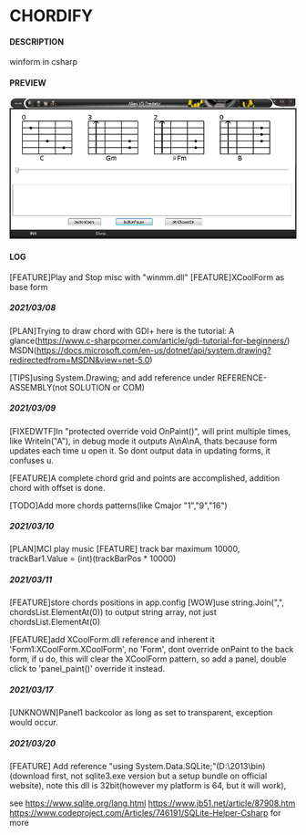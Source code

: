 # CHORDIFY
#### DESCRIPTION
winform in csharp
#### PREVIEW
![Image text](https://github.com/fragilebanana16/chordify/blob/master/preview.png)
#### LOG
[FEATURE]Play and Stop misc with "winmm.dll"
[FEATURE]XCoolForm as base form

##### 2021/03/08
[PLAN]Trying to draw chord with GDI+ 
here is the tutorial:
A glance(https://www.c-sharpcorner.com/article/gdi-tutorial-for-beginners/)
MSDN(https://docs.microsoft.com/en-us/dotnet/api/system.drawing?redirectedfrom=MSDN&view=net-5.0)

[TIPS]using System.Drawing; and add reference under REFERENCE-ASSEMBLY(not SOLUTION or COM)

##### 2021/03/09
[FIXEDWTF]In "protected override void OnPaint()", will print multiple times, like Writeln("A"), in debug mode it outputs A\nA\nA, thats because form updates each time u open it. So dont output data in updating forms, it confuses u.

[FEATURE]A complete chord grid and points are accomplished, addition chord with offset is done.

[TODO]Add more chords patterns(like Cmajor "1","9","16")

##### 2021/03/10
[PLAN]MCI play music
[FEATURE] track bar maximum 10000, trackBar1.Value = (int)(trackBarPos * 10000)

##### 2021/03/11
[FEATURE]store chords positions in app.config
[WOW]use string.Join(",", chordsList.ElementAt(0)) to output string array, not just chordsList.ElementAt(0)

[FEATURE]add XCoolForm.dll  reference and inherent it 'Form1:XCoolForm.XCoolForm', no 'Form', dont override onPaint
to the back form, if u do, this will clear the XCoolForm pattern, so add a panel, double click to 'panel_paint()' override it instead.

##### 2021/03/17

[UNKNOWN]Panel1 backcolor as long as set to transparent, exception would occur. 

##### 2021/03/20
[FEATURE] Add reference "using System.Data.SQLite;"(D:\2013\bin)(download first, not sqlite3.exe version but a setup bundle on official website), note this dll is 32bit(however my platform is 64, but it will work),

see
https://www.sqlite.org/lang.html
https://www.jb51.net/article/87908.htm
https://www.codeproject.com/Articles/746191/SQLite-Helper-Csharp
for more
